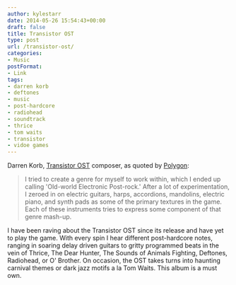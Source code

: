 ```yaml
---
author: kylestarr
date: 2014-05-26 15:54:43+00:00
draft: false
title: Transistor OST
type: post
url: /transistor-ost/
categories:
- Music
postFormat:
- Link
tags:
- darren korb
- deftones
- music
- post-hardcore
- radiohead
- soundtrack
- thrice
- tom waits
- transistor
- vidoe games
---
```


Darren Korb, [Transistor OST](https://itunes.apple.com/us/album/transistor-original-soundtrack/id879693684?uo=4&at=1l3v2y3&ct=TSOG) composer, as quoted by [Polygon](http://www.polygon.com/2014/5/26/5751006/transitor-soundtrack-new-genre-Old-world-Electronic-Post-rock):


<blockquote>I tried to create a genre for myself to work within, which I ended up calling 'Old-world Electronic Post-rock.' After a lot of experimentation, I zeroed in on electric guitars, harps, accordions, mandolins, electric piano, and synth pads as some of the primary textures in the game. Each of these instruments tries to express some component of that genre mash-up.</blockquote>


I have been raving about the Transistor OST since its release and have yet to play the game. With every spin I hear different post-hardcore notes, ranging in soaring delay driven guitars to gritty programmed beats in the vein of Thrice, The Dear Hunter, The Sounds of Animals Fighting, Deftones, Radiohead, or O' Brother. On occasion, the OST takes turns into haunting carnival themes or dark jazz motifs a la Tom Waits. This album is a must own.
